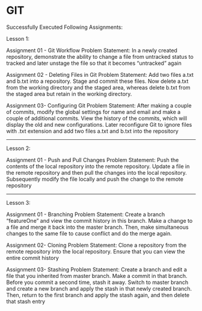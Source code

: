 # GIT

Successfully Executed Following Assignments:

Lesson 1:

Assignment 01 - Git Workflow
Problem Statement:
In a newly created repository, demonstrate the ability to change a file from untracked status 
to tracked and later unstage the file so that it becomes “untracked” again

Assignment 02 - Deleting Files in Git
Problem Statement:
Add two files a.txt and b.txt into a repository. Stage and commit these files. 
Now delete a.txt from the working directory and the staged area, whereas delete b.txt from 
the staged area but retain in the working directory.

Assignment 03- Configuring Git
Problem Statement:
After making a couple of commits, modify the global settings for name and email and make 
a couple of additional commits. 
View the history of the commits, which will display the old and new configurations. 
Later reconfigure Git to ignore files with .txt extension and add two files a.txt and b.txt into 
the repository

********************************************************************************************************

Lesson 2:

Assignment 01 - Push and Pull Changes
Problem Statement:
Push the contents of the local repository into the remote repository. 
Update a file in the remote repository and then pull the changes into the local repository. 
Subsequently modify the file locally and push the change to the remote repository

********************************************************************************************************

Lesson 3: 

Assignment 01 - Branching
Problem Statement:
Create a branch “featureOne” and view the commit history in this branch.
Make a change to a file and merge it back into the master branch. Then, make simultaneous 
changes to the same file to cause conflict and do the merge again.

Assignment 02- Cloning
Problem Statement:
Clone a repository from the remote repository into the local repository. 
Ensure that you can view the entire commit history

Assignment 03- Stashing
Problem Statement:
Create a branch and edit a file that you inherited from master branch. Make a commit in 
that branch. Before you commit a second time, stash it away. 
Switch to master branch and create a new branch and apply the stash in that newly created 
branch. Then, return to the first branch and apply the stash again, and then delete that 
stash entry




